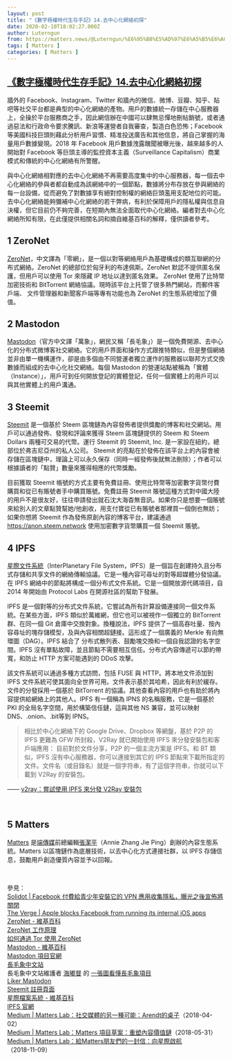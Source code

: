 ```yaml
---
layout: post
title: "《數字極權時代生存手記》14.去中心化網絡初探"
date: 2020-02-10T18:02:27.000Z
author: Luterngun
from: https://matters.news/@Luterngun/%E6%95%B8%E5%AD%97%E6%A5%B5%E6%AC%8A%E6%99%82%E4%BB%A3%E7%94%9F%E5%AD%98%E6%89%8B%E8%A8%98-14-%E5%8E%BB%E4%B8%AD%E5%BF%83%E5%8C%96%E7%B6%B2%E7%B5%A1%E5%88%9D%E6%8E%A2-bafyreibpxymuts2ejl25otlixz5llgjrcoltcgzkrm3nki7fjxapbknaye
tags: [ Matters ]
categories: [ Matters ]
---
```

<!--1581357747000-->
[《數字極權時代生存手記》14.去中心化網絡初探](https://matters.news/@Luterngun/%E6%95%B8%E5%AD%97%E6%A5%B5%E6%AC%8A%E6%99%82%E4%BB%A3%E7%94%9F%E5%AD%98%E6%89%8B%E8%A8%98-14-%E5%8E%BB%E4%B8%AD%E5%BF%83%E5%8C%96%E7%B6%B2%E7%B5%A1%E5%88%9D%E6%8E%A2-bafyreibpxymuts2ejl25otlixz5llgjrcoltcgzkrm3nki7fjxapbknaye)
------

<div>
<p>牆外的 Facebook、Instagram、Twitter 和牆內的微信、微博、豆瓣、知乎、貼吧等社交平台都是典型的中心化網絡的產物。用戶的數據統一存儲在中心服務器上，全操於平台服務商之手，因此網信辦在中國可以肆無忌憚地刪帖銷號，或者通過惡法和行政命令要求騰訊、新浪等運營者自我審查，製造白色恐怖；Facebook 等美國科技巨頭則藉此分析用戶習慣、精准投送廣告和其他信息，將自己掌握的海量用戶數據變現。2018 年 Facebook 用戶數據洩露醜聞被曝光後，越來越多的人開始對 Facebook 等巨頭主導的監控資本主義（Surveillance Capitalism）商業模式和傳統的中心化網絡有所警醒。</p><p>與中心化網絡相對應的去中心化網絡不再需要高度集中的中心服務器，每一個去中心化網絡的參與者都自動成為該網絡中的一個節點，數據將分布存放在參與網絡的每一台設備，從而避免了對數據享有絕對控制權的網絡巨頭濫用支配地位的可能。 去中心化網絡能夠彌補中心化網絡的若干弊病，有利於保障用戶的隱私權與信息自決權，但它目前仍不夠完善，在短期內無法全面取代中心化網絡。編者對去中心化網絡所知有限，在此僅提供相關名詞和摘自維基百科的解釋，僅供讀者參考。</p><h2><strong>1 ZeroNet</strong></h2><p><a href="https://zeronet.io/en" target="_blank">ZeroNet</a>，中文譯為「零網」，是一個以對等網絡用戶為基礎構成的類互聯網的分布式網絡。ZeroNet 的總部位於匈牙利的布達佩斯。ZeroNet 默認不提供匿名保護，但用戶可以使用 Tor 來隱藏 IP 地址以達到匿名效果。 ZeroNet 使用了比特幣加密技術和 BitTorrent 網絡協議。現時該平台上托管了很多熱門網站，而郵件客戶端、 文件管理器和新聞客戶端等專有功能也為 ZeroNet 的生態系統增加了價值。</p><h2><strong>2 Mastodon</strong></h2><p><a href="https://joinmastodon.org/" target="_blank">Mastodon</a>（官方中文譯「萬象」，網民又稱「長毛象」）是一個免費開源、去中心化的分布式微博客社交網絡。它的用戶界面和操作方式跟推特類似，但是整個網絡並非由單一機構運作，卻是由多個由不同營運者獨立運作的服務器以聯邦方式交換數據而組成的去中心化社交網絡。每個 Mastodon 的營運站點被稱為「實體（Instance）」，用戶可到任何開放登記的實體登記，任何一個實體上的用戶可以與其他實體上的用戶溝通。</p><h2><strong>3 Steemit </strong></h2><p><a href="https://steemit.com/" target="_blank">Steemit</a> 是一個基於 Steem 區塊鏈為內容發佈者提供獎勵的博客和社交網站。用戶可以通過發佈、發現和評論來獲得 Steem 區塊鏈提供的 Steem 和 Steem Dollars 兩種可交易的代幣。運行 Steemit 的 Steemit, Inc. 是一家設在紐約，總部位於弗吉尼亞州的私人公司。 Steemit 的亮點在於發佈在該平台上的內容會被存儲在區塊鏈中，理論上可以永久保存（同時一經發佈後就無法刪除）；作者可以根據讀者的「點贊」數量來獲得相應的代幣獎勵。</p><p>目前獲取 Steemit 帳號的方式主要有免費註冊、使用比特幣等加密數字貨幣付費購買和從已有賬號者手中購買賬號。免費註冊 Steemit 賬號這種方式對中國大陸的用戶不是很友好，往往申請發出就石沈大海杳無音訊。如果你只是想要一個賬號來給別人的文章點贊幫她/他創收，用支付寶從已有賬號者那裡買一個倒也無妨；如果你想將 Steemit 作為發佈原創內容的博客平台，建議通過 <a href="https://anon.steem.network/" target="_blank">https://anon.steem.network</a> 使用加密數字貨幣購買一個 Steemit 賬號。</p><h2><strong>4 IPFS </strong></h2><p><a href="https://ipfs.io/" target="_blank">星際文件系統</a>（InterPlanetary File System，IPFS）是一個旨在創建持久且分布式存儲和共享文件的網絡傳輸協議。它是一種內容可尋址的對等超媒體分發協議。在 IPFS 網絡中的節點將構成一個分布式文件系統。它是一個開放源代碼項目，自 2014 年開始由 Protocol Labs 在開源社區的幫助下發展。</p><p>IPFS 是一個對等的分布式文件系統，它嘗試為所有計算設備連接同一個文件系統。在某些方面，IPFS 類似於萬維網，但它也可以被視作一個獨立的 BitTorrent 群、在同一個 Git 倉庫中交換對象。換種說法，IPFS 提供了一個高吞吐量、按內容尋址的塊存儲模型，及與內容相關超鏈接。這形成了一個廣義的 Merkle 有向無環圖（DAG）。IPFS 結合了 分布式散列表、鼓勵塊交換和一個自我認證的名字空間。IPFS 沒有單點故障，並且節點不需要相互信任。分布式內容傳遞可以節約帶寬，和防止 HTTP 方案可能遇到的 DDoS 攻擊。</p><p>該文件系統可以通過多種方式訪問，包括 FUSE 與 HTTP。將本地文件添加到 IPFS 文件系統可使其面向全世界可用。文件表示基於其哈希，因此有利於緩存。文件的分發採用一個基於 BitTorrent 的協議。其他查看內容的用戶也有助於將內容提供給網絡上的其他人。IPFS 有一個稱為 IPNS 的名稱服務，它是一個基於 PKI 的全局名字空間，用於構築信任鏈，這與其他 NS 兼容，並可以映射 DNS、.onion、.bit等到 IPNS。</p><blockquote>相比於中心化網絡下的 Google Drive、Dropbox 等網盤，基於 P2P 的 IPFS 更難為 GFW 所封殺，V2Ray 就已開始使用 IPFS 來分發安裝包和客戶端應用： 目前對於文件分享，P2P 的一個主流方案是 IPFS。和 BT 類似，IPFS 沒有中心服務器，你可以連接到其它的 IPFS 節點來下載所指定的文件。文件名（或目錄名）就是一個字符串，有了這個字符串，你就可以下載到 V2Ray 的安裝包。</blockquote><p>—— <a href="https://steemit.com/cn/@v2ray/ipfs-v2ray" target="_blank">v2ray：嘗試使用 IPFS 來分發 V2Ray 安裝包</a></p><p><br></p><h2><strong>5 Matters </strong></h2><p><a href="https://info.matters.news/" target="_blank">Matters</a> 是<a href="https://theinitium.com/" target="_blank">端傳媒</a>前總編輯<a href="https://matters.news/@az" target="_blank">張潔平</a>（Annie Zhang Jie Ping）創辦的內容生態系統。Matters 以區塊鏈作為底層技術，以去中心化方式連接社群，以 IPFS 存儲信息，鼓勵用戶創造優質內容並予以回報。</p><p><br></p><p>參見： <a href="https://www.solidot.org/story?sid=59489" target="_blank"><br class="smart">Solidot | Facebook 付費給青少年安裝它的 VPN 應用收集隱私，曝光之後宣佈將關閉</a> <a href="https://www.theverge.com/2019/1/30/18203551/apple-facebook-blocked-internal-ios-apps" target="_blank"><br class="smart">The Verge | Apple blocks Facebook from running its internal iOS apps</a> <a href="https://zh.wikipedia.org/zh-hk/ZeroNet" target="_blank"><br class="smart">ZeroNet - 維基百科</a> <a href="https://docs.google.com/presentation/d/1_2qK1IuOKJ51pgBvllZ9Yu7Au2l551t3XBgyTSvilew/pub?start=false&loop=false&delayms=3000&slide=id.g9a1cce9ee_8_21" target="_blank"><br class="smart">ZeroNet 工作原理</a> <a href="http://zeronet.readthedocs.io/en/latest/faq/#how-to-use-zeronet-with-tor" target="_blank"><br class="smart">如何通過 Tor 使用 ZeroNet</a> <a href="https://zh.wikipedia.org/zh-hk/Mastodon" target="_blank"><br class="smart">Mastodon - 維基百科</a> <a href="https://joinmastodon.org/" target="_blank"><br class="smart">Mastodon 項目官網</a> <a href="https://cmx.im/about" target="_blank"><br class="smart">長毛象中文站</a> <br class="smart">長毛象中文站維護者 <a href="https://cmx.im/@haisenberg" target="_blank">海嘟督</a> 的 <a href="https://cmx.im/img/welcome_to_fediverse.jpg" target="_blank">一張圖看懂長毛象項目</a><br class="smart"><a href="https://liker.social/" target="_blank">Liker Mastodon</a><br class="smart"><a href="https://signup.steemit.com/" target="_blank">Steemit 註冊頁面</a> <a href="https://zh.wikipedia.org/zh-hk/%E6%98%9F%E9%9A%9B%E6%96%87%E4%BB%B6%E7%B3%BB%E7%B5%B1" target="_blank"><br class="smart">星際檔案系統 - 維基百科</a> <a href="https://ipfs.io/" target="_blank"><br class="smart">IPFS 官網</a><a href="https://medium.com/matters-lab/%E7%A4%BE%E4%BA%A4%E5%AA%92%E9%AB%94%E7%9A%84%E5%8F%A6%E4%B8%80%E7%A8%AE%E5%8F%AF%E8%83%BD-arendt%E7%9A%84%E6%A1%8C%E5%AD%90-51bc52c880f3" target="_blank"><br class="smart">Medium | Matters Lab：社交媒體的另一種可能：Arendt的桌子</a>（2018-04-02） <a href="https://medium.com/matters-lab/matters-%E9%A0%85%E7%9B%AE%E8%8D%89%E6%A1%88-%E9%87%8D%E5%A1%91%E5%85%A7%E5%AE%B9%E5%83%B9%E5%80%BC%E9%8F%88-ae9f9aa98249" target="_blank"><br class="smart">Medium | Matters Lab：Matters 項目草案：重塑內容價值鏈</a>（2018-05-31）<a href="https://medium.com/@MattersLab/%E7%B5%A6matters%E6%9C%8B%E5%8F%8B%E5%80%91%E7%9A%84%E4%B8%80%E5%B0%81%E4%BF%A1-%E5%90%91%E6%98%9F%E9%9A%9B%E5%95%9F%E8%88%AA-70c1ab6d47e2" target="_blank"><br class="smart">Medium | Matters Lab：給Matters朋友們的一封信：向星際啟航</a> （2018-11-09）</p>
</div>
